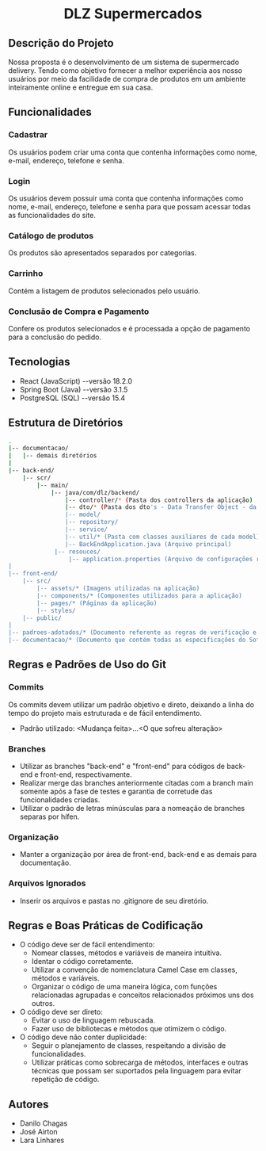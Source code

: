 <h1 align="center">DLZ Supermercados</h1>

## Descrição do Projeto
<p> Nossa proposta é o desenvolvimento de um sistema de supermercado delivery. Tendo como objetivo fornecer a melhor experiência aos nosso usuários por meio da facilidade de compra de produtos em um ambiente inteiramente online e entregue em sua casa. </p>

## Funcionalidades

### Cadastrar
<p> Os usuários podem criar uma conta que contenha informações como nome, e-mail, endereço, telefone e senha.</p>

### Login
<p> Os usuários devem possuir uma conta que contenha informações como nome, e-mail, endereço, telefone e senha para que possam acessar todas as funcionalidades do site.</p>

### Catálogo de produtos
<p> Os produtos são apresentados separados por categorias.</p>

### Carrinho
<p> Contém a listagem de produtos selecionados pelo usuário.</p>

### Conclusão de Compra e Pagamento
<p> Confere os produtos selecionados e é processada a opção de pagamento para a conclusão do pedido.</p>

## Tecnologias
- React (JavaScript) --versão 18.2.0 
- Spring Boot (Java) --versão 3.1.5
- PostgreSQL (SQL) --versão 15.4

## Estrutura de Diretórios
<a name="estrutura-diretorio"></a>

```sh
.
|-- documentacao/
|   |-- demais diretórios
|
|-- back-end/
    |-- scr/
        |-- main/
            |-- java/com/dlz/backend/
                |-- controller/* (Pasta dos controllers da aplicação)
                |-- dto/* (Pasta dos dto's - Data Transfer Object - da aplicação)
                |-- model/
                |-- repository/
                |-- service/
                |-- util/* (Pasta com classes auxiliares de cada model)
                |-- BackEndApplication.java (Arquivo principal)
             |-- resouces/
                 |-- application.properties (Arquivo de configurações referentes ao banco de dados)
|
|-- front-end/
    |-- src/
        |-- assets/* (Imagens utilizadas na aplicação)
        |-- components/* (Componentes utilizados para a aplicação)
        |-- pages/* (Páginas da aplicação)
        |-- styles/
    |-- public/
|
|-- padroes-adotados/* (Documento referente as regras de verificação e análise de requisitos)
|-- documentacao/* (Documento que contém todas as especificações do Software)
```

## Regras e Padrões de Uso do Git

### Commits
Os commits devem utilizar um padrão objetivo e direto, deixando a linha do tempo do projeto mais estruturada e de fácil entendimento.

- Padrão utilizado:
   <Mudança feita>...<O que sofreu alteração>

### Branches
- Utilizar as branches "back-end" e "front-end" para códigos de back-end e front-end, respectivamente.
- Realizar merge das branches anteriormente citadas com a branch main somente após a fase de testes e garantia de corretude das funcionalidades criadas.
- Utilizar o padrão de letras minúsculas para a nomeação de branches separas por hífen.

### Organização
- Manter a organização por área de front-end, back-end e as demais para documentação.
  
### Arquivos Ignorados
- Inserir os arquivos e pastas no .gitignore de seu diretório.

## Regras e Boas Práticas de Codificação
- O código deve ser de fácil entendimento:
   - Nomear classes, métodos e variáveis de maneira intuitiva.
   - Identar o código corretamente.
   - Utilizar a convenção de nomenclatura Camel Case em classes, métodos e variáveis.
   - Organizar o código de uma maneira lógica, com funções relacionadas agrupadas e conceitos relacionados próximos uns dos outros.
- O código deve ser direto:
   - Evitar o uso de linguagem rebuscada.
   - Fazer uso de bibliotecas e métodos que otimizem o código.
- O código deve não conter duplicidade:
   - Seguir o planejamento de classes, respeitando a divisão de funcionalidades.
   - Utilizar práticas como sobrecarga de métodos, interfaces e outras técnicas que possam ser suportados pela linguagem para evitar repetição de código.

## Autores
- Danilo Chagas
- José Airton
- Lara Linhares
